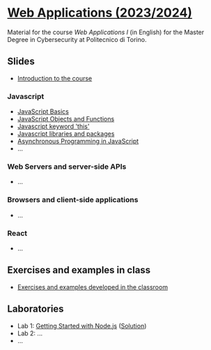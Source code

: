 # [Web Applications (2023/2024)](https://github.com/polito-WA-2024)

Material for the course _Web Applications I_ (in English) for the Master Degree in Cybersecurity at Politecnico di Torino.

## Slides

- [Introduction to the course](https://github.com/polito-WA-2024/materials/blob/master/slide/00-intro-2024-WA.pdf)

### Javascript

- [JavaScript Basics](slide/1-01-javascript-basics.pdf)
- [JavaScript Objects and Functions](slide/1-02-javascript-objects-functions.pdf)
- [Javascript keyword 'this'](slide/1-03-javascript-this.pdf)
- [Javascript libraries and packages](slide/1-04-javascript-libraries-packages.pdf)
- [Asynchronous Programming in JavaScript](slide/1-05-javascript-async-programming.pdf)
- ...

### Web Servers and server-side APIs

- ...

### Browsers and client-side applications

- ...

### React

- ...

## Exercises and examples in class

- [Exercises and examples developed in the classroom](https://github.com/polito-WA-2024/aw-weeks)

## Laboratories

- Lab 1: [Getting Started with Node.js](labs/lab01-getting-started-node.pdf)  ([Solution](https://github.com/polito-WA-2024/lab01-node))
- Lab 2: ...
- ...
